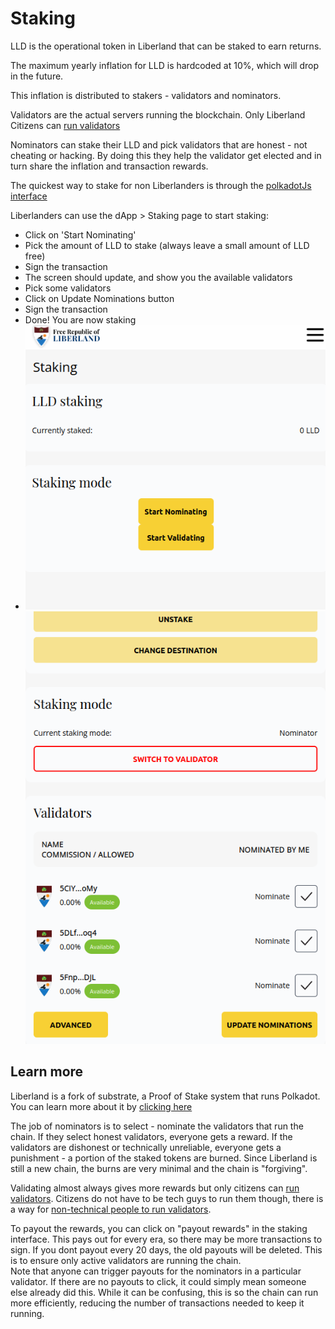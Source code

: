 # Staking

LLD is the operational token in Liberland that can be staked to earn returns.

The maximum yearly inflation for LLD is hardcoded at 10%, which will drop in the future. 

This inflation is distributed to stakers - validators and nominators.

Validators are the actual servers running the blockchain. Only Liberland Citizens can [run validators](../for-validators-nominators-and-stakers/run-a-validator.md)

Nominators can stake their LLD and pick validators that are honest - not cheating or hacking. By doing this they help the validator get elected and in turn share the inflation and transaction rewards.

The quickest way to stake for non Liberlanders is through the [polkadotJs interface](https://polkadot.js.org/apps/?rpc=wss%3A%2F%2Fmainnet.liberland.org%2F#/staking/actions)

Liberlanders can use the dApp > Staking page to start staking:
* Click on 'Start Nominating'
* Pick the amount of LLD to stake (always leave a small amount of LLD free)
* Sign the transaction
* The screen should update, and show you the available validators
* Pick some validators
* Click on Update Nominations button
* Sign the transaction
* Done! You are now staking
* 
  ![Start staking](../media/staking-start.png)
  ![Choose validators](../media/staking-validators.png)

## Learn more

Liberland is a fork of substrate, a Proof of Stake system that runs Polkadot. 
You can learn more about it by [clicking here](https://wiki.polkadot.network/docs/learn-staking)

The job of nominators is to select - nominate the validators that run the chain. If they select honest validators, everyone gets a reward.
If the validators are dishonest or technically unreliable, everyone gets a punishment - a portion of the staked tokens are burned.
Since Liberland is still a new chain, the burns are very minimal and the chain is "forgiving".

Validating almost always gives more rewards but only citizens can [run validators](../for-validators-nominators-and-stakers/run-a-validator.md). 
Citizens do not have to be tech guys to run them though, there is a way for [non-technical people to run validators](../for-validators-nominators-and-stakers/run-a-validator-non-technical.md).

To payout the rewards, you can click on "payout rewards" in the staking interface. This pays out for every era, so there may be more transactions to sign.
If you dont payout every 20 days, the old payouts will be deleted. This is to ensure only active validators are running the chain.                                 
Note that anyone can trigger payouts for the nominators in a particular validator. If there are no payouts to click, it could simply mean someone else already did this.
While it can be confusing, this is so the chain can run more efficiently, reducing the number of transactions needed to keep it running.
